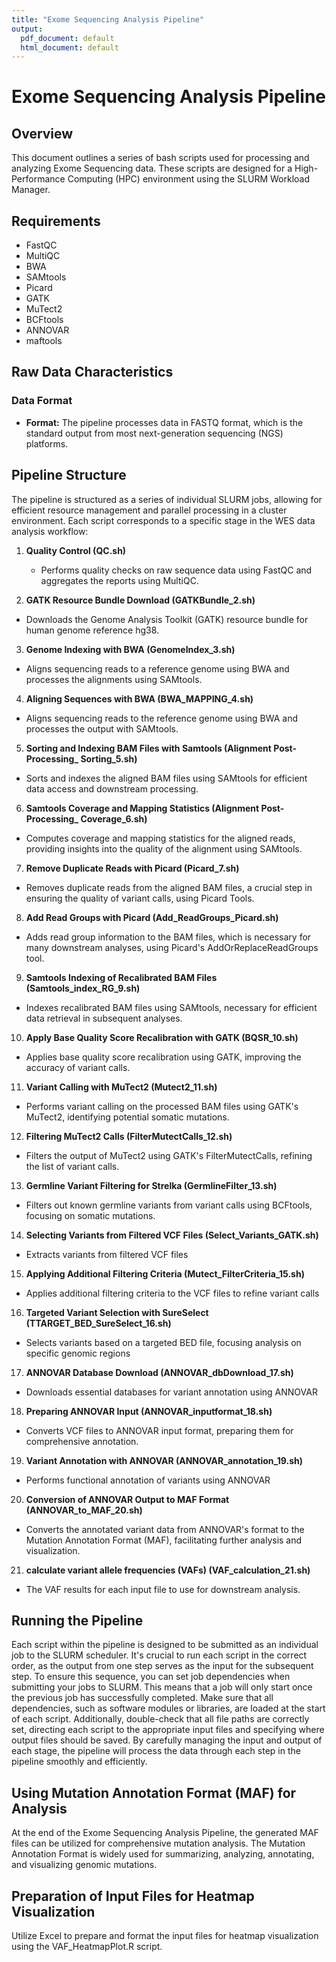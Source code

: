 ```yaml
---
title: "Exome Sequencing Analysis Pipeline"
output: 
  pdf_document: default
  html_document: default
---
```


# Exome Sequencing Analysis Pipeline

## Overview

This document outlines a series of bash scripts used for processing and analyzing Exome Sequencing data. These scripts are designed for a High-Performance Computing (HPC) environment using the SLURM Workload Manager.

## Requirements
  - FastQC
  - MultiQC
  - BWA
  - SAMtools
  - Picard
  - GATK
  - MuTect2
  - BCFtools
  - ANNOVAR 
  - maftools
  

## Raw Data Characteristics

### Data Format
- **Format:** The pipeline processes data in FASTQ format, which is the standard output from most next-generation sequencing (NGS) platforms.

## Pipeline Structure

The pipeline is structured as a series of individual SLURM jobs, allowing for efficient resource management and parallel processing in a cluster environment. Each script corresponds to a specific stage in the WES data analysis workflow:

1. **Quality Control (QC.sh)** 
   - Performs quality checks on raw sequence data using FastQC and aggregates the reports using MultiQC.

2. **GATK Resource Bundle Download (GATKBundle_2.sh)**
  - Downloads the Genome Analysis Toolkit (GATK) resource bundle for human genome reference hg38.

3. **Genome Indexing with BWA (GenomeIndex_3.sh)**
  - Aligns sequencing reads to a reference genome using BWA and processes the alignments using SAMtools.

4. **Aligning Sequences with BWA (BWA_MAPPING_4.sh)**
 - Aligns sequencing reads to the reference genome using BWA and processes the output with SAMtools.

5. **Sorting and Indexing BAM Files with Samtools (Alignment Post-Processing_ Sorting_5.sh)**
  - Sorts and indexes the aligned BAM files using SAMtools for efficient data access and downstream processing.

6. **Samtools Coverage and Mapping Statistics (Alignment Post-Processing_ Coverage_6.sh)**
  - Computes coverage and mapping statistics for the aligned reads, providing insights into the quality of the alignment using SAMtools.

7. **Remove Duplicate Reads with Picard (Picard_7.sh)**
  - Removes duplicate reads from the aligned BAM files, a crucial step in ensuring the quality of variant calls, using Picard Tools.

8. **Add Read Groups with Picard (Add_ReadGroups_Picard.sh)**
  - Adds read group information to the BAM files, which is necessary for many downstream analyses, using Picard's AddOrReplaceReadGroups tool.

9. **Samtools Indexing of Recalibrated BAM Files (Samtools_index_RG_9.sh)**
  - Indexes recalibrated BAM files using SAMtools, necessary for efficient data retrieval in subsequent analyses.

10. **Apply Base Quality Score Recalibration with GATK (BQSR_10.sh)**
  - Applies base quality score recalibration using GATK, improving the accuracy of variant calls.

11. **Variant Calling with MuTect2 (Mutect2_11.sh)**
  - Performs variant calling on the processed BAM files using GATK's MuTect2, identifying potential somatic mutations.

12. **Filtering MuTect2 Calls (FilterMutectCalls_12.sh)**
  - Filters the output of MuTect2 using GATK's FilterMutectCalls, refining the list of variant calls.

13. **Germline Variant Filtering for Strelka (GermlineFilter_13.sh)**
  - Filters out known germline variants from variant calls using BCFtools, focusing on somatic mutations.

14. **Selecting Variants from Filtered VCF Files (Select_Variants_GATK.sh)**
  - Extracts variants from filtered VCF files 

15. **Applying Additional Filtering Criteria (Mutect_FilterCriteria_15.sh)**
  - Applies additional filtering criteria to the VCF files to refine variant calls

16. **Targeted Variant Selection with SureSelect (TTARGET_BED_SureSelect_16.sh)**
  - Selects variants based on a targeted BED file, focusing analysis on specific genomic regions 

17. **ANNOVAR Database Download (ANNOVAR_dbDownload_17.sh)**
  - Downloads essential databases for variant annotation using ANNOVAR

18. **Preparing ANNOVAR Input (ANNOVAR_inputformat_18.sh)**
  - Converts VCF files to ANNOVAR input format, preparing them for comprehensive annotation.

19. **Variant Annotation with ANNOVAR (ANNOVAR_annotation_19.sh)**
  -  Performs functional annotation of variants using ANNOVAR

20. **Conversion of ANNOVAR Output to MAF Format (ANNOVAR_to_MAF_20.sh)**
  - Converts the annotated variant data from ANNOVAR's format to the Mutation Annotation Format (MAF), facilitating        further analysis and visualization. 
  
21. **calculate variant allele frequencies (VAFs) (VAF_calculation_21.sh)**
  - The VAF results for each input file to use for downstream analysis. 


## Running the Pipeline

Each script within the pipeline is designed to be submitted as an individual job to the SLURM scheduler. It's crucial to run each script in the correct order, as the output from one step serves as the input for the subsequent step. To ensure this sequence, you can set job dependencies when submitting your jobs to SLURM. This means that a job will only start once the previous job has successfully completed.
Make sure that all dependencies, such as software modules or libraries, are loaded at the start of each script. Additionally, double-check that all file paths are correctly set, directing each script to the appropriate input files and specifying where output files should be saved. By carefully managing the input and output of each stage, the pipeline will process the data through each step in the pipeline smoothly and efficiently.

## Using Mutation Annotation Format (MAF) for Analysis

At the end of the Exome Sequencing Analysis Pipeline, the generated MAF files can be utilized for comprehensive mutation analysis. The Mutation Annotation Format is widely used for summarizing, analyzing, annotating, and visualizing genomic mutations.

## Preparation of Input Files for Heatmap Visualization
Utilize Excel to prepare and format the input files for heatmap visualization using the VAF_HeatmapPlot.R script. 

